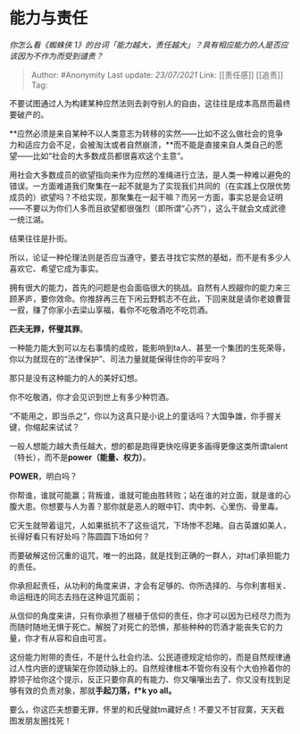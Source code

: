# 能力与责任
*你怎么看《蜘蛛侠 1》的台词「能力越大，责任越大」？具有相应能力的人是否应该因为不作为而受到谴责？*

> Author: #Anonymity
> Last update: *23/07/2021*
> Link: [[责任感]] [[追责]]
> Tag:

不要试图通过人为构建某种应然法则去剥夺别人的自由，这往往是成本高昂而最终要破产的。

**应然必须是来自某种不以人类意志为转移的实然——比如不这么做社会的竞争力和适应力会不足，会被淘汰或者自然崩溃，**而不能是直接来自人类自己的愿望——比如“社会的大多数成员都很喜欢这个主意”。

用社会大多数成员的欲望指向来作为应然的准绳进行立法，是人类一种难以避免的错误。一方面难道我们聚集在一起不就是为了实现我们共同的（在实践上仅限优势成员的）欲望吗？不给实现，那聚集在一起干嘛？而另一方面，事实总是会证明——不要以为你们人多而且欲望都很强烈（即所谓“心齐”），这么干就会文成武德一统江湖。

结果往往是扑街。

所以，论证一种伦理法则是否应当遵守，要去寻找它实然的基础，而不是有多少人喜欢它、希望它成为事实。

拥有很大的能力，首先的问题是也会面临很大的挑战。自然有人觊觎你的能力来三顾茅庐，要你效命。你推辞再三在下闲云野鹤志不在此，下回来就是请你老娘曹营一叙，赚了你家小去梁山享福，看你不吃敬酒吃不吃罚酒。

**匹夫无罪，怀璧其罪**。

一种能力能大到可以左右事情的成败，能影响到ta人、甚至一个集团的生死荣辱，你以为就现在的“法律保护”、司法力量就能保得住你的平安吗？

那只是没有这种能力的人的美好幻想。

你不吃敬酒，你才会见识到世上有多少种罚酒。

“不能用之，即当杀之”，你以为这真只是小说上的童话吗？大国争雄，你手握关键，你缩起来试试？

一般人想能力越大责任越大，想的都是跑得更快吃得更多画得更像这类所谓talent（特长），而不是**power（能量、权力）**。

**POWER**，明白吗？

你帮谁，谁就可能赢；背叛谁，谁就可能由胜转败；站在谁的对立面，就是谁的心腹大患。你想要与人为善？那你就是恶人的眼中钉、肉中刺、心里伤、骨里毒。

它天生就带着诅咒，人如果抵抗不了这些诅咒，下场惨不忍睹。自古英雄如美人，长得好看只有好处吗？陈圆圆下场如何？

而要破解这份沉重的诅咒，唯一的出路，就是找到正确的一群人，对ta们承担能力的责任。

你承担起责任，从功利的角度来讲，才会有足够的、你所选择的、与你利害相关、命运相连的同志去挡在这种诅咒面前；

从信仰的角度来讲，只有你承担了根植于信仰的责任，你才可以因为已经尽力而为而随时随地无惧于死亡。解脱了对死亡的恐惧，那些种种的罚酒才能丧失它的力量，你才有从容和自由可言。

这份能力附带的责任，不是什么社会约法、公民道德规定给你的，而是自然规律通过人性内嵌的逻辑架在你颈动脉上的。自然规律根本不管你有没有个大伯拎着你的脖领子给你这个提示，反正只要你真的有能力、你又嚷嚷出去了、你又没有找到足够有效的负责对象，那就**手起刀落，f*k yo all。**

要么，你这匹夫想要无罪，怀里的和氏璧就tm藏好点！不要又不甘寂寞，天天截图发朋友圈找死！
